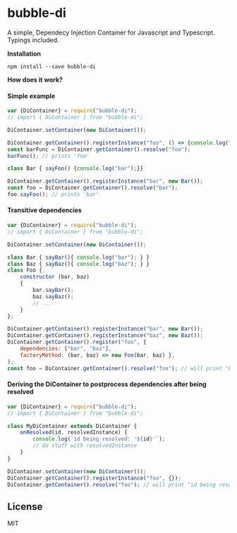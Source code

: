 bubble-di
=========================

A simple, Dependecy Injection Container for Javascript and Typescript.
Typings included.

**Installation**

```
npm install --save bubble-di
```

**How does it work?**

#### Simple example
```javascript
var {DiContainer} = require("bubble-di");
// import { DiContainer } from "bubble-di";

DiContainer.setContainer(new DiContainer());

DiContainer.getContainer().registerInstance("foo", () => {console.log("foo");});
const barFunc = DiContainer.getContainer().resolve("foo");
barFunc(); // prints 'foo'

class Bar { sayFoo() {console.log("bar");}}

DiContainer.getContainer().registerInstance("bar", new Bar());
const foo = DiContainer.getContainer().resolve("bar");
foo.sayFoo(); // prints 'bar'
```

#### Transitive dependencies
```javascript
var {DiContainer} = require("bubble-di");
// import { DiContainer } from "bubble-di";

DiContainer.setContainer(new DiContainer());

class Bar { sayBar(){ console.log("bar"); } }
class Baz { sayBaz(){ console.log("baz"); } }
class Foo { 
    constructor (bar, baz)
    {
        bar.sayBar();
        baz.sayBaz();
        // ...
    }
};

DiContainer.getContainer().registerInstance("bar", new Bar());
DiContainer.getContainer().registerInstance("baz", new Baz());
DiContainer.getContainer().register("foo", {
    dependencies: ["bar", "baz"],
    factoryMethod: (bar, baz) => new Foo(bar, baz) },
);
const foo = DiContainer.getContainer().resolve("foo"); // will print "bar" and "baz".
```

#### Deriving the DiContainer to postprocess dependencies after being resolved
```javascript
var {DiContainer} = require("bubble-di");
// import { DiContainer } from "bubble-di";

class MyDiContainer extends DiContainer {
    onResolved(id, resolvedInstance) {
        console.log(`id being resolved: '${id}'`);
        // do stuff with resolvedInstance
    }
}

DiContainer.setContainer(new DiContainer());
DiContainer.getContainer().registerInstance("foo", {});
DiContainer.getContainer().resolve("foo"); // will print "id being resolved: 'foo'"
```

## License

MIT
